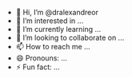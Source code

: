 - 👋 Hi, I’m @dralexandreor
- 👀 I’m interested in ...
- 🌱 I’m currently learning ...
- 💞️ I’m looking to collaborate on ...
- 📫 How to reach me ...
- 😄 Pronouns: ...
- ⚡ Fun fact: ...

<!---
dralexandreor/dralexandreor is a ✨ special ✨ repository because its `README.md` (this file) appears on your GitHub profile.
You can click the Preview link to take a look at your changes.
--->
